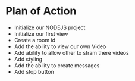 # Plan of Action

- Initialize our NODEJS project
- Initialize our first view
- Create a room id
- Add the ability to view our own Video
- Add ability to allow other to stram there videos
- Add styling
- Add the ability to create messages
- Add stop button

